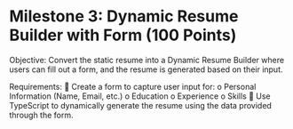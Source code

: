 # Milestone 3: Dynamic Resume Builder with Form (100 Points)

Objective: Convert the static resume into a Dynamic Resume Builder where users can fill out a form, and the resume is generated based on their input.

Requirements:  Create a form to capture user input for: o Personal Information (Name, Email, etc.) o Education o Experience o Skills  Use TypeScript to dynamically generate the resume using the data provided through the form.
